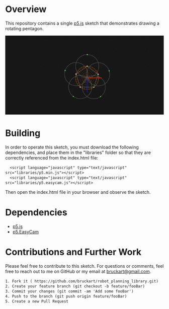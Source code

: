 # Overview

This repository contains a single [p5.js](https://p5js.org/) sketch that demonstrates drawing a rotating pentagon.

![RotatingPentagon](/assets/screencapture.gif)

# Building
In order to operate this sketch, you must download the following dependencies, and place them in the "libraries" folder so that they are correctly referenced from the index.html file:
```
  <script language="javascript" type="text/javascript" src="libraries/p5.min.js"></script>
  <script language="javascript" type="text/javascript" src="libraries/p5.easycam.js"></script>
```

Then open the index.html file in your browser and observe the sketch.

# Dependencies
* [p5.js](https://github.com/processing/p5.js/)
* [p5.EasyCam](https://diwi.github.io/p5.EasyCam/)


# Contributions and Further Work
Please feel free to contribute to this sketch. 
For questions or comments, feel free to reach out to me on GitHub or my email at bruckart@gmail.com.

    1. Fork it ( https://github.com/bruckart/robot_planning_library.git)
    2. Create your feature branch (git checkout -b feature/fooBar)
    3. Commit your changes (git commit -am 'Add some fooBar')
    4. Push to the branch (git push origin feature/fooBar)
    5. Create a new Pull Request
